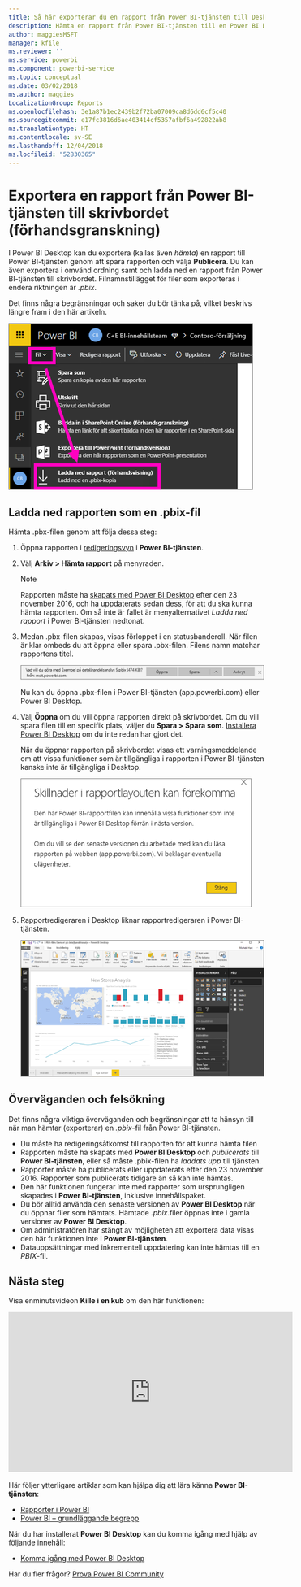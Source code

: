 ```yaml
---
title: Så här exporterar du en rapport från Power BI-tjänsten till Desktop (förhandsgranskning)
description: Hämta en rapport från Power BI-tjänsten till en Power BI Desktop-fil
author: maggiesMSFT
manager: kfile
ms.reviewer: ''
ms.service: powerbi
ms.component: powerbi-service
ms.topic: conceptual
ms.date: 03/02/2018
ms.author: maggies
LocalizationGroup: Reports
ms.openlocfilehash: 3e1a87b1ec2439b2f72ba07009ca8d6dd6cf5c40
ms.sourcegitcommit: e17fc3816d6ae403414cf5357afbf6a492822ab8
ms.translationtype: HT
ms.contentlocale: sv-SE
ms.lasthandoff: 12/04/2018
ms.locfileid: "52830365"
---
```

# <a name="export-a-report-from-power-bi-service-to-desktop-preview"></a>Exportera en rapport från Power BI-tjänsten till skrivbordet (förhandsgranskning)
I Power BI Desktop kan du exportera (kallas även *hämta*) en rapport till Power BI-tjänsten genom att spara rapporten och välja **Publicera**. Du kan även exportera i omvänd ordning samt och ladda ned en rapport från Power BI-tjänsten till skrivbordet. Filnamnstillägget för filer som exporteras i endera riktningen är *.pbix*.

Det finns några begränsningar och saker du bör tänka på, vilket beskrivs längre fram i den här artikeln.

![Listrutan Fil](media/service-export-to-pbix/power-bi-file-export.png)

## <a name="download-the-report-as-a-pbix"></a>Ladda ned rapporten som en .pbix-fil
Hämta .pbx-filen genom att följa dessa steg:

1. Öppna rapporten i [redigeringsvyn](consumer/end-user-reading-view.md) i **Power BI-tjänsten**.
2. Välj **Arkiv > Hämta rapport** på menyraden.
   
   > [!NOTE]
   > Rapporten måste ha [skapats med Power BI Desktop](guided-learning/publishingandsharing.yml?tutorial-step=2) efter den 23 november 2016, och ha uppdaterats sedan dess, för att du ska kunna hämta rapporten. Om så inte är fallet är menyalternativet *Ladda ned rapport* i Power BI-tjänsten nedtonat.
   > 
   > 
3. Medan .pbx-filen skapas, visas förloppet i en statusbanderoll. När filen är klar ombeds du att öppna eller spara .pbx-filen. Filens namn matchar rapportens titel.
   
    ![Öppna, Spara eller Avbryt](media/service-export-to-pbix/power-bi-save-pbix.png)
   
    Nu kan du öppna .pbx-filen i Power BI-tjänsten (app.powerbi.com) eller Power BI Desktop.     
4. Välj **Öppna** om du vill öppna rapporten direkt på skrivbordet. Om du vill spara filen till en specifik plats, väljer du **Spara > Spara som**. [Installera Power BI Desktop](desktop-get-the-desktop.md) om du inte redan har gjort det.
   
    När du öppnar rapporten på skrivbordet visas ett varningsmeddelande om att vissa funktioner som är tillgängliga i rapporten i Power BI-tjänsten kanske inte är tillgängliga i Desktop.
   
    ![varningsdialogruta](media/service-export-to-pbix/power-bi-export-to-pbix_2.png)

5. Rapportredigeraren i Desktop liknar rapportredigeraren i Power BI-tjänsten.  
   
    ![rapportredigeraren i Power BI Desktop](media/service-export-to-pbix/power-bi-desktop.png)

## <a name="considerations-and-troubleshooting"></a>Överväganden och felsökning
Det finns några viktiga överväganden och begränsningar att ta hänsyn till när man hämtar (exporterar) en *.pbix*-fil från Power BI-tjänsten.

* Du måste ha redigeringsåtkomst till rapporten för att kunna hämta filen
* Rapporten måste ha skapats med **Power BI Desktop** och *publicerats* till **Power BI-tjänsten**, eller så måste .pbix-filen ha *laddats upp* till tjänsten.
* Rapporter måste ha publicerats eller uppdaterats efter den 23 november 2016. Rapporter som publicerats tidigare än så kan inte hämtas.
* Den här funktionen fungerar inte med rapporter som ursprungligen skapades i **Power BI-tjänsten**, inklusive innehållspaket.
* Du bör alltid använda den senaste versionen av **Power BI Desktop** när du öppnar filer som hämtats. Hämtade *.pbix*.filer öppnas inte i gamla versioner av **Power BI Desktop**.
* Om administratören har stängt av möjligheten att exportera data visas den här funktionen inte i **Power BI-tjänsten**.
* Datauppsättningar med inkrementell uppdatering kan inte hämtas till en *PBIX*-fil.

## <a name="next-steps"></a>Nästa steg
Visa enminutsvideon **Kille i en kub** om den här funktionen:

<iframe width="560" height="315" src="https://www.youtube.com/embed/ymWqU5jiUl0" frameborder="0" allowfullscreen></iframe>

Här följer ytterligare artiklar som kan hjälpa dig att lära känna **Power BI-tjänsten**:

* [Rapporter i Power BI](consumer/end-user-reports.md)
* [Power BI – grundläggande begrepp](consumer/end-user-basic-concepts.md)

När du har installerat **Power BI Desktop** kan du komma igång med hjälp av följande innehåll:

* [Komma igång med Power BI Desktop](desktop-getting-started.md)

Har du fler frågor? [Prova Power BI Community](http://community.powerbi.com/)   

